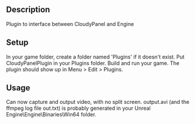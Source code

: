 ## Description

Plugin to interface between CloudyPanel and Engine

## Setup

In your game folder, create a folder named 'Plugins' if it doesn't exist. Put CloudyPanelPlugin in your Plugins folder. Build and run your game. The plugin should show up in Menu > Edit > Plugins.

## Usage
Can now capture and output video, with no split screen. output.avi (and the ffmpeg log file out.txt) is probably generated in your Unreal Engine\Engine\Binaries\Win64 folder.
